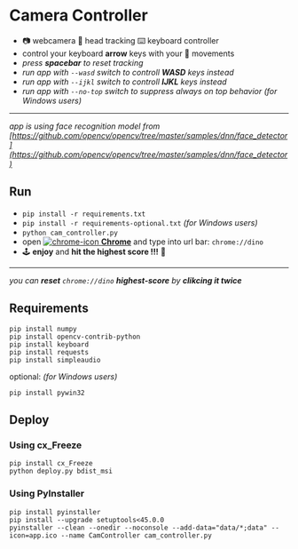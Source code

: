 # Camera Controller 
- 📷 webcamera 🤨 head tracking ⌨️ keyboard controller
- control your keyboard **arrow** keys with your 🕺 movements
- *press **spacebar** to reset tracking*
- *run app with `--wasd` switch to controll **WASD** keys instead*
- *run app with `--ijkl` switch to controll **IJKL** keys instead*
- *run app with `--no-top` switch to suppress always on top behavior (for Windows users)*

-----------------------------------------
*app is using face recognition model from [https://github.com/opencv/opencv/tree/master/samples/dnn/face_detector](https://github.com/opencv/opencv/tree/master/samples/dnn/face_detector)*

## Run
- `pip install -r requirements.txt`
- `pip install -r requirements-optional.txt` *(for Windows users)*
- `python cam_controller.py`
- open [![chrome-icon](https://www.google.com/chrome/static/images/favicons/favicon-16x16.png) **Chrome**](https://www.google.com/chrome/) and type into url bar: `chrome://dino`
- 🕹️ **enjoy** and **hit the highest score !!!** 🦖

-----------------------------------------
*you can **reset** `chrome://dino` **highest-score** by **clikcing it twice***

## Requirements
```
pip install numpy
pip install opencv-contrib-python
pip install keyboard
pip install requests
pip install simpleaudio
```
optional: *(for Windows users)*
```
pip install pywin32
```

## Deploy
### Using cx_Freeze
```
pip install cx_Freeze
python deploy.py bdist_msi
```
### Using PyInstaller
```
pip install pyinstaller
pip install --upgrade setuptools<45.0.0
pyinstaller --clean --onedir --noconsole --add-data="data/*;data" --icon=app.ico --name CamController cam_controller.py
```
